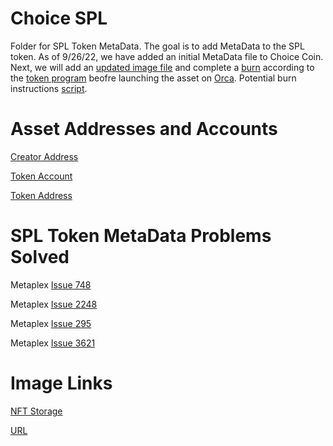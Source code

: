 # Choice SPL
Folder for SPL Token MetaData. The goal is to add MetaData to the SPL token. As of 9/26/22, we have added an initial MetaData file to Choice Coin. Next, we will add an [updated image file](https://github.com/metaplex-foundation/js/issues/313) and complete a [burn](https://forums.solana.com/t/method-for-spl-token-burn/11044) according to the [token program](https://spl.solana.com/token) beofre launching the asset on [Orca](https://www.orca.so/). Potential burn instructions [script](https://github.com/solana-labs/solana-program-library/blob/4a8fead0753785e6847da29bf43afb92b4d6c492/token/program/src/instruction.rs#L195-L197).

# Asset Addresses and Accounts

[Creator Address](https://solscan.io/account/A3uJtVMsC8s1VGtQArAuhS8viftRpVx8DAFBpppHZ8pC)

[Token Account](https://solscan.io/account/5evDDpRpM2HrBHZPcp43vuYSTa146CMchjxUSoFJPZCE)

[Token Address](https://solscan.io/token/54FxmnRXcPsjYWswLxuw7kQmnJA138eMt6qfLPGfCCCD)

# SPL Token MetaData Problems Solved

Metaplex [Issue 748](https://github.com/metaplex-foundation/metaplex-program-library/issues/748)

Metaplex [Issue 2248](https://github.com/metaplex-foundation/metaplex/issues/2248)

Metaplex [Issue 295](https://github.com/metaplex-foundation/js/issues/295)

Metaplex [Issue 3621](https://github.com/solana-labs/solana-program-library/issues/3621)

# Image Links
[NFT Storage](https://nft.storage/)

[URL](https://bafkreidrk4vgfqgcchdribzp3cjpy6jcimhhroqcfqtq6gsrorl2elexhe.ipfs.nftstorage.link/)

